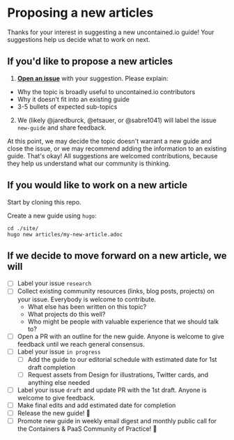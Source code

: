 # Proposing a new articles

Thanks for your interest in suggesting a new uncontained.io guide! Your suggestions help us decide what to work on next.

## If you'd like to propose a new articles

1. **[Open an issue](https://github.com/redhat-cop/uncontained.io/issues)** with your suggestion. Please explain:
  * Why the topic is broadly useful to uncontained.io contributors
  * Why it doesn't fit into an existing guide
  * 3-5 bullets of expected sub-topics
2. We (likely @jaredburck, @etsauer, or @sabre1041) will label the issue ```new-guide``` and share feedback.

At this point, we may decide the topic doesn't warrant a new guide and close the issue, or we may recommend adding the information to an existing guide. That's okay! All suggestions are welcomed contributions, because they help us understand what our community is thinking.

## If you would like to work on a new article

Start by cloning this repo.

Create a new guide using `hugo`:

```
cd ./site/
hugo new articles/my-new-article.adoc
```

## If we decide to move forward on a new article, we will

- [ ] Label your issue ```research```
- [ ] Collect existing community resources (links, blog posts, projects) on your issue. Everybody is welcome to contribute.
  * What else has been written on this topic?
  * What projects do this well?
  * Who might be people with valuable experience that we should talk to?
- [ ] Open a PR with an outline for the new guide. Anyone is welcome to give feedback until we reach general consensus.
- [ ] Label your issue ```in progress```
  - [ ] Add the guide to our editorial schedule with estimated date for 1st draft completion
  - [ ] Request assets from Design for illustrations, Twitter cards, and anything else needed
- [ ] Label your issue ```draft``` and update PR with the 1st draft. Anyone is welcome to give feedback.
- [ ] Make final edits and add estimated date for completion
- [ ] Release the new guide! 🎉
- [ ] Promote new guide in weekly email digest and monthly public call for the Containers & PaaS Community of Practice! 🎉
